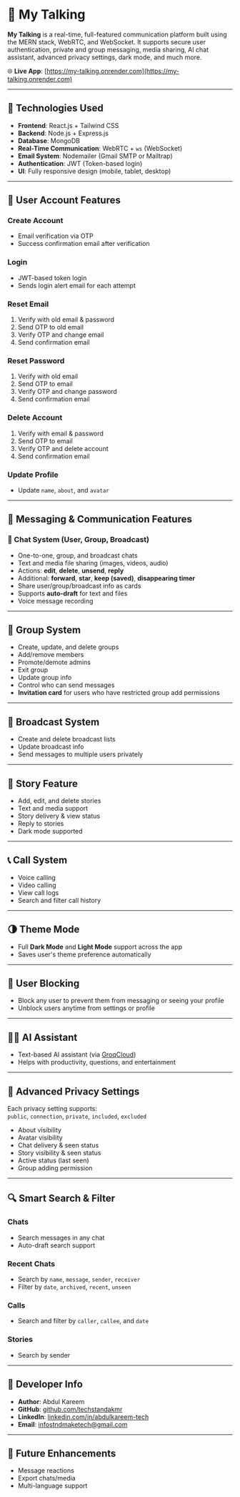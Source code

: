 ﻿# 💬 My Talking

**My Talking** is a real-time, full-featured communication platform built using the MERN stack, WebRTC, and WebSocket. It supports secure user authentication, private and group messaging, media sharing, AI chat assistant, advanced privacy settings, dark mode, and much more.

🌐 **Live App**: [https://my-talking.onrender.com](https://my-talking.onrender.com)

---

## 🚀 Technologies Used

- **Frontend**: React.js + Tailwind CSS  
- **Backend**: Node.js + Express.js  
- **Database**: MongoDB  
- **Real-Time Communication**: WebRTC + `ws` (WebSocket)  
- **Email System**: Nodemailer (Gmail SMTP or Mailtrap)  
- **Authentication**: JWT (Token-based login)  
- **UI**: Fully responsive design (mobile, tablet, desktop)

---

## 🔐 User Account Features

### Create Account
- Email verification via OTP  
- Success confirmation email after verification

### Login
- JWT-based token login  
- Sends login alert email for each attempt

### Reset Email
1. Verify with old email & password  
2. Send OTP to old email  
3. Verify OTP and change email  
4. Send confirmation email

### Reset Password
1. Verify with old email  
2. Send OTP to email  
3. Verify OTP and change password  
4. Send confirmation email

### Delete Account
1. Verify with email & password  
2. Send OTP to email  
3. Verify OTP and delete account  
4. Send confirmation email

### Update Profile
- Update `name`, `about`, and `avatar`

---

## 💬 Messaging & Communication Features

### 📩 Chat System (User, Group, Broadcast)

- One-to-one, group, and broadcast chats  
- Text and media file sharing (images, videos, audio)  
- Actions: **edit**, **delete**, **unsend**, **reply**  
- Additional: **forward**, **star**, **keep (saved)**, **disappearing timer**  
- Share user/group/broadcast info as cards  
- Supports **auto-draft** for text and files  
- Voice message recording

---

## 👥 Group System

- Create, update, and delete groups  
- Add/remove members  
- Promote/demote admins  
- Exit group  
- Update group info  
- Control who can send messages  
- **Invitation card** for users who have restricted group add permissions

---

## 📢 Broadcast System

- Create and delete broadcast lists  
- Update broadcast info  
- Send messages to multiple users privately

---

## 📖 Story Feature

- Add, edit, and delete stories  
- Text and media support  
- Story delivery & view status  
- Reply to stories  
- Dark mode supported

---

## 📞 Call System

- Voice calling  
- Video calling  
- View call logs  
- Search and filter call history

---

## 🌗 Theme Mode

- Full **Dark Mode** and **Light Mode** support across the app  
- Saves user's theme preference automatically

---

## 🚫 User Blocking

- Block any user to prevent them from messaging or seeing your profile  
- Unblock users anytime from settings or profile

---

## 🧑‍💻 AI Assistant

- Text-based AI assistant (via [GroqCloud](https://groq.com))  
- Helps with productivity, questions, and entertainment

---

## 🔐 Advanced Privacy Settings

Each privacy setting supports:  
`public`, `connection`, `private`, `included`, `excluded`

- About visibility  
- Avatar visibility  
- Chat delivery & seen status  
- Story visibility & seen status  
- Active status (last seen)  
- Group adding permission

---

## 🔍 Smart Search & Filter

### Chats
- Search messages in any chat  
- Auto-draft search support

### Recent Chats
- Search by `name`, `message`, `sender`, `receiver`  
- Filter by `date`, `archived`, `recent`, `unseen`

### Calls
- Search and filter by `caller`, `callee`, and `date`

### Stories
- Search by sender

---

## 👤 Developer Info

- **Author**: Abdul Kareem  
- **GitHub**: [github.com/techstandakmr](https://github.com/techstandakmr)  
- **LinkedIn**: [linkedin.com/in/abdulkareem-tech](https://linkedin.com/in/abdulkareem-tech)  
- **Email**: [infostndmaketech@gmail.com](mailto:infostndmaketech@gmail.com)

---

## 📌 Future Enhancements

- Message reactions  
- Export chats/media  
- Multi-language support
